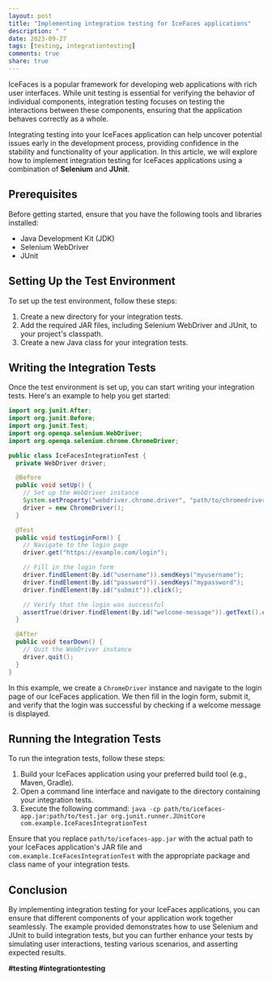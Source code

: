 ```yaml
---
layout: post
title: "Implementing integration testing for IceFaces applications"
description: " "
date: 2023-09-27
tags: [testing, integrationtesting]
comments: true
share: true
---
```


IceFaces is a popular framework for developing web applications with rich user interfaces. While unit testing is essential for verifying the behavior of individual components, integration testing focuses on testing the interactions between these components, ensuring that the application behaves correctly as a whole.

Integrating testing into your IceFaces application can help uncover potential issues early in the development process, providing confidence in the stability and functionality of your application. In this article, we will explore how to implement integration testing for IceFaces applications using a combination of **Selenium** and **JUnit**.

## Prerequisites
Before getting started, ensure that you have the following tools and libraries installed:

- Java Development Kit (JDK)
- Selenium WebDriver
- JUnit

## Setting Up the Test Environment
To set up the test environment, follow these steps:

1. Create a new directory for your integration tests.
2. Add the required JAR files, including Selenium WebDriver and JUnit, to your project's classpath.
3. Create a new Java class for your integration tests.

## Writing the Integration Tests
Once the test environment is set up, you can start writing your integration tests. Here's an example to help you get started:

```java
import org.junit.After;
import org.junit.Before;
import org.junit.Test;
import org.openqa.selenium.WebDriver;
import org.openqa.selenium.chrome.ChromeDriver;

public class IceFacesIntegrationTest {
  private WebDriver driver;

  @Before
  public void setUp() {
    // Set up the WebDriver instance
    System.setProperty("webdriver.chrome.driver", "path/to/chromedriver");
    driver = new ChromeDriver();
  }

  @Test
  public void testLoginForm() {
    // Navigate to the login page
    driver.get("https://example.com/login");

    // Fill in the login form
    driver.findElement(By.id("username")).sendKeys("myusername");
    driver.findElement(By.id("password")).sendKeys("mypassword");
    driver.findElement(By.id("submit")).click();

    // Verify that the login was successful
    assertTrue(driver.findElement(By.id("welcome-message")).getText().contains("Welcome"));
  }

  @After
  public void tearDown() {
    // Quit the WebDriver instance
    driver.quit();
  }
}
```

In this example, we create a `ChromeDriver` instance and navigate to the login page of our IceFaces application. We then fill in the login form, submit it, and verify that the login was successful by checking if a welcome message is displayed.

## Running the Integration Tests
To run the integration tests, follow these steps:

1. Build your IceFaces application using your preferred build tool (e.g., Maven, Gradle).
2. Open a command line interface and navigate to the directory containing your integration tests.
3. Execute the following command: `java -cp path/to/icefaces-app.jar:path/to/test.jar org.junit.runner.JUnitCore com.example.IceFacesIntegrationTest`

Ensure that you replace `path/to/icefaces-app.jar` with the actual path to your IceFaces application's JAR file and `com.example.IceFacesIntegrationTest` with the appropriate package and class name of your integration tests.

## Conclusion
By implementing integration testing for your IceFaces applications, you can ensure that different components of your application work together seamlessly. The example provided demonstrates how to use Selenium and JUnit to build integration tests, but you can further enhance your tests by simulating user interactions, testing various scenarios, and asserting expected results.

**#testing #integrationtesting**